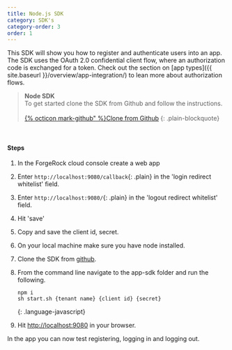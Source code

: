 ```yaml
---
title: Node.js SDK
category: SDK's
category-order: 3
order: 1
---
```



This SDK will show you how to register and authenticate users into an app. The SDK uses the OAuth 2.0 confidential client flow, where an authorization code is exchanged for a token. Check out the section on [app types]({{ site.baseurl }}/overview/app-integration/) to lean more about authorization flows.

> **Node SDK** <br>
> To get started clone the SDK from Github and follow the instructions.<br><br>
> <a href="https://github.com/ForgeCloud/app-sdk" target="_blank" class="btn btn-secondary">{% octicon mark-github" %}Clone from Github</a>
{: .plain-blockquote}

<br>

#### Steps

1. In the ForgeRock cloud console create a web app
1. Enter `http://localhost:9080/callback`{: .plain} in the 'login redirect whitelist' field.
1. Enter `http://localhost:9080/`{: .plain} in the 'logout redirect whitelist' field.
1. Hit 'save'
1. Copy and save the client id, secret.
1. On your local machine make sure you have node installed.
1. Clone the SDK from <a href="https://github.com/ForgeCloud/app-sdk" target="_blank">github</a>.
1. From the command line navigate to the app-sdk folder and run the following.

    ```
    npm i
    sh start.sh {tenant name} {client id} {secret}
    ```
    {: .language-javascript}

1. Hit [http://localhost:9080](http://localhost:9080) in your browser.

In the app you can now test registering, logging in and logging out. 

<br><br>
